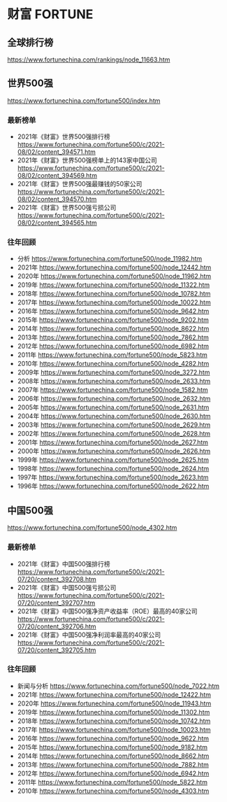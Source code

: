 # 财富 FORTUNE
## 全球排行榜
https://www.fortunechina.com/rankings/node_11663.htm
## 世界500强
https://www.fortunechina.com/fortune500/index.htm
### 最新榜单
- 2021年《财富》世界500强排行榜
  https://www.fortunechina.com/fortune500/c/2021-08/02/content_394571.htm
- 2021年《财富》世界500强榜单上的143家中国公司
  https://www.fortunechina.com/fortune500/c/2021-08/02/content_394569.htm
- 2021年《财富》世界500强最赚钱的50家公司
  https://www.fortunechina.com/fortune500/c/2021-08/02/content_394570.htm
- 2021年《财富》世界500强亏损公司
  https://www.fortunechina.com/fortune500/c/2021-08/02/content_394565.htm
### 往年回顾
- 分析 https://www.fortunechina.com/fortune500/node_11982.htm
- 2021年 https://www.fortunechina.com/fortune500/node_12442.htm
- 2020年 https://www.fortunechina.com/fortune500/node_11962.htm
- 2019年 https://www.fortunechina.com/fortune500/node_11322.htm
- 2018年 https://www.fortunechina.com/fortune500/node_10782.htm
- 2017年 https://www.fortunechina.com/fortune500/node_10022.htm
- 2016年 https://www.fortunechina.com/fortune500/node_9642.htm
- 2015年 https://www.fortunechina.com/fortune500/node_9202.htm
- 2014年 https://www.fortunechina.com/fortune500/node_8622.htm
- 2013年 https://www.fortunechina.com/fortune500/node_7862.htm
- 2012年 https://www.fortunechina.com/fortune500/node_6982.htm
- 2011年 https://www.fortunechina.com/fortune500/node_5823.htm
- 2010年 https://www.fortunechina.com/fortune500/node_4282.htm
- 2009年 https://www.fortunechina.com/fortune500/node_3272.htm
- 2008年 https://www.fortunechina.com/fortune500/node_2633.htm
- 2007年 https://www.fortunechina.com/fortune500/node_1582.htm
- 2006年 https://www.fortunechina.com/fortune500/node_2632.htm
- 2005年 https://www.fortunechina.com/fortune500/node_2631.htm
- 2004年 https://www.fortunechina.com/fortune500/node_2630.htm
- 2003年 https://www.fortunechina.com/fortune500/node_2629.htm
- 2002年 https://www.fortunechina.com/fortune500/node_2628.htm
- 2001年 https://www.fortunechina.com/fortune500/node_2627.htm
- 2000年 https://www.fortunechina.com/fortune500/node_2626.htm
- 1999年 https://www.fortunechina.com/fortune500/node_2625.htm
- 1998年 https://www.fortunechina.com/fortune500/node_2624.htm
- 1997年 https://www.fortunechina.com/fortune500/node_2623.htm
- 1996年 https://www.fortunechina.com/fortune500/node_2622.htm

## 中国500强
https://www.fortunechina.com/fortune500/node_4302.htm
### 最新榜单
- 2021年《财富》中国500强排行榜
  https://www.fortunechina.com/fortune500/c/2021-07/20/content_392708.htm
- 2021年《财富》中国500强亏损公司
  https://www.fortunechina.com/fortune500/c/2021-07/20/content_392707.htm
- 2021年《财富》中国500强净资产收益率（ROE）最高的40家公司
  https://www.fortunechina.com/fortune500/c/2021-07/20/content_392706.htm
- 2021年《财富》中国500强净利润率最高的40家公司
  https://www.fortunechina.com/fortune500/c/2021-07/20/content_392705.htm

### 往年回顾
- 新闻与分析 https://www.fortunechina.com/fortune500/node_7022.htm
- 2021年 https://www.fortunechina.com/fortune500/node_12422.htm
- 2020年 https://www.fortunechina.com/fortune500/node_11943.htm
- 2019年 https://www.fortunechina.com/fortune500/node_11302.htm
- 2018年 https://www.fortunechina.com/fortune500/node_10742.htm
- 2017年 https://www.fortunechina.com/fortune500/node_10023.htm
- 2016年 https://www.fortunechina.com/fortune500/node_9622.htm
- 2015年 https://www.fortunechina.com/fortune500/node_9182.htm
- 2014年 https://www.fortunechina.com/fortune500/node_8662.htm
- 2013年 https://www.fortunechina.com/fortune500/node_7882.htm
- 2012年 https://www.fortunechina.com/fortune500/node_6942.htm
- 2011年 https://www.fortunechina.com/fortune500/node_5822.htm
- 2010年 https://www.fortunechina.com/fortune500/node_4303.htm
